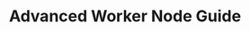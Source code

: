 ---
layout: post
title: Advanced Worker Node Guide
published: true
type: video
tags: nodes
image: /files/thumbnails/workeropti.webp
excerpt: Worker optimization guide
post-date: 2023-09-16
upddated-date: 2023-09-16
direct-link: https://www.youtube.com/watch?v=tgBaALzYv7Y
---